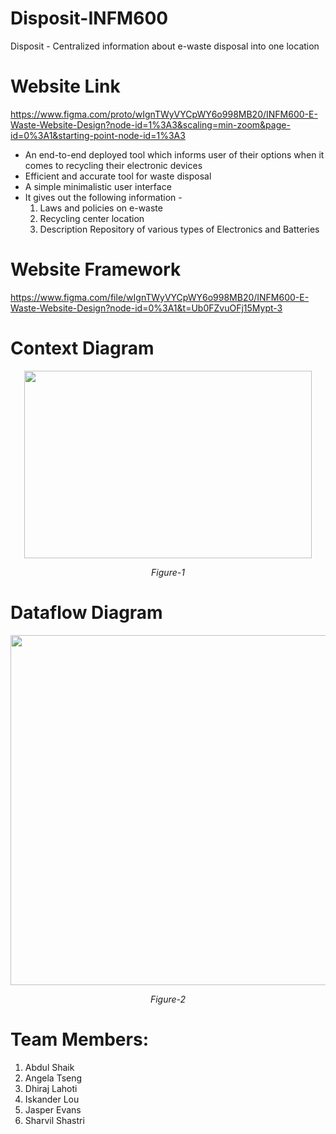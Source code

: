 # Disposit-INFM600
Disposit - Centralized information about e-waste disposal into one location

# Website Link
https://www.figma.com/proto/wIgnTWyVYCpWY6o998MB20/INFM600-E-Waste-Website-Design?node-id=1%3A3&scaling=min-zoom&page-id=0%3A1&starting-point-node-id=1%3A3
* An end-to-end deployed tool which informs user of their options when it comes to recycling their electronic devices
* Efficient and accurate tool for waste disposal
* A simple minimalistic user interface
* It gives out the following information -
  1. Laws and policies on e-waste 
  2. Recycling center location 
  3. Description Repository of various types of Electronics and Batteries

# Website Framework
https://www.figma.com/file/wIgnTWyVYCpWY6o998MB20/INFM600-E-Waste-Website-Design?node-id=0%3A1&t=Ub0FZvuOFj15Mypt-3

# Context Diagram
<p align="center">
  <img width="460" height="300" src="https://user-images.githubusercontent.com/116919470/207396645-36c677e9-1402-49a6-b1de-f95e02913bf3.PNG">
</p>
<p align = "center">
  <em>Figure-1</em>
</p>

# Dataflow Diagram
<p align="center">
  <img width="720" height="560" src="https://user-images.githubusercontent.com/116919470/207399230-fd403193-d7c3-4303-ab59-e9593ab07296.PNG">
</p>
<p align = "center">
  <em>Figure-2</em>
</p>

# Team Members:
1. Abdul Shaik
2. Angela Tseng
3. Dhiraj Lahoti
4. Iskander Lou
5. Jasper Evans
6. Sharvil Shastri




